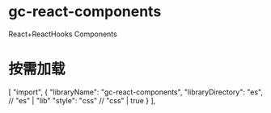# gc-react-components
React+ReactHooks Components

# 按需加载
[
    "import",
    {
        "libraryName": "gc-react-components",
        "libraryDirectory": "es", // "es" | "lib"
        "style": "css" // "css" | true
    }
],